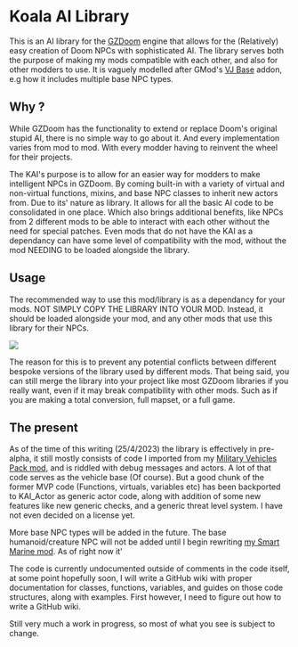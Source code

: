 # Koala AI Library
This is an AI library for the [GZDoom](https://github.com/ZDoom/gzdoom) engine that allows for the (Relatively) easy creation of Doom NPCs with sophisticated AI. The library serves both the purpose of making my mods compatible with each other, and also for other modders to use. It is vaguely modelled after GMod's [VJ Base](https://github.com/DrVrej/VJ-Base) addon, e.g how it includes multiple base NPC types.

## Why ?
While GZDoom has the functionality to extend or replace Doom's original stupid AI, there is no simple way to go about it. And every implementation varies from mod to mod. With every modder having to reinvent the wheel for their projects.

The KAI's purpose is to allow for an easier way for modders to make intelligent NPCs in GZDoom. By coming built-in with a variety of virtual and non-virtual functions, mixins, and base NPC classes to inherit new actors from.
Due to its' nature as library. It allows for all the basic AI code to be consolidated in one place. Which also brings additional benefits, like NPCs from 2 different mods to be able to interact with each other without the need for special patches.
Even mods that do not have the KAI as a dependancy can have some level of compatibility with the mod, without the mod NEEDING to be loaded alongside the library.

## Usage
The recommended way to use this mod/library is as a dependancy for your mods. NOT SIMPLY COPY THE LIBRARY INTO YOUR MOD. Instead, it should be loaded alongside your mod, and any other mods that use this library for their NPCs.

![](https://cdn.discordapp.com/attachments/762804188807168010/1094310075507691582/Library_Usage.png)

The reason for this is to prevent any potential conflicts between different bespoke versions of the library used by different mods.
That being said, you can still merge the library into your project like most GZDoom libraries if you really want, even if it may break compatibility with other mods. Such as if you are making a total conversion, full mapset, or a full game.

## The present
As of the time of this writing (25/4/2023) the library is effectively in pre-alpha, it still mostly consists of code I imported from my [Military Vehicles Pack mod](https://github.com/inkoalawetrust/Military-Vehicles-Pack), and is riddled with debug messages and actors.
A lot of that code serves as the vehicle base (Of course). But a good chunk of the former MVP code (Functions, virtuals, variables etc) has been backported to KAI_Actor as generic actor code, along with addition of some new features like new generic checks, and a generic threat level system. I have not even decided on a license yet.

More base NPC types will be added in the future. The base humanoid/creature NPC will not be added until I begin rewriting [my Smart Marine mod](https://github.com/inkoalawetrust/Smart-Marines). As of right now it'

The code is currently undocumented outside of comments in the code itself, at some point hopefully soon, I will write a GitHub wiki with proper documentation for classes, functions, variables, and guides on those code structures, along with examples. First however, I need to figure out how to write a GitHub wiki.

Still very much a work in progress, so most of what you see is subject to change.
